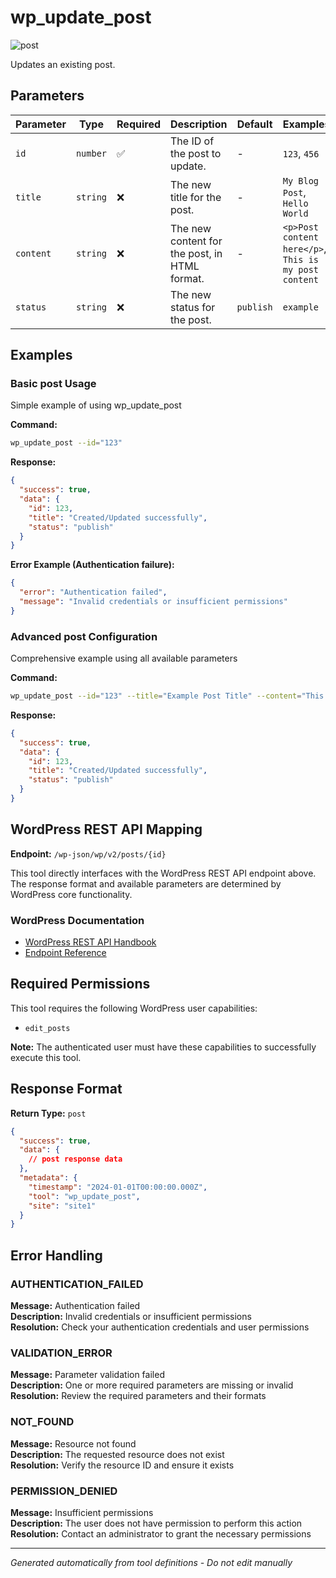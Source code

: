 # wp_update_post

![post](https://img.shields.io/badge/category-post-lightgrey)

Updates an existing post.

## Parameters

| Parameter | Type | Required | Description | Default | Examples |
|-----------|------|----------|-------------|---------|----------|
| `id` | `number` | ✅ | The ID of the post to update. | - | `123`, `456` |
| `title` | `string` | ❌ | The new title for the post. | - | `My Blog Post`, `Hello World` |
| `content` | `string` | ❌ | The new content for the post, in HTML format. | - | `<p>Post content here</p>`, `This is my post content` |
| `status` | `string` | ❌ | The new status for the post. | `publish` | `example` |

## Examples

### Basic post Usage

Simple example of using wp_update_post

**Command:**
```bash
wp_update_post --id="123"
```

**Response:**
```json
{
  "success": true,
  "data": {
    "id": 123,
    "title": "Created/Updated successfully",
    "status": "publish"
  }
}
```

**Error Example (Authentication failure):**
```json
{
  "error": "Authentication failed",
  "message": "Invalid credentials or insufficient permissions"
}
```


### Advanced post Configuration

Comprehensive example using all available parameters

**Command:**
```bash
wp_update_post --id="123" --title="Example Post Title" --content="This is example content for the post." --status="publish"
```

**Response:**
```json
{
  "success": true,
  "data": {
    "id": 123,
    "title": "Created/Updated successfully",
    "status": "publish"
  }
}
```




## WordPress REST API Mapping

**Endpoint:** `/wp-json/wp/v2/posts/{id}`

This tool directly interfaces with the WordPress REST API endpoint above. The response format and available parameters are determined by WordPress core functionality.

### WordPress Documentation
- [WordPress REST API Handbook](https://developer.wordpress.org/rest-api/)
- [Endpoint Reference](https://developer.wordpress.org/rest-api/reference/)


## Required Permissions

This tool requires the following WordPress user capabilities:

- `edit_posts`

**Note:** The authenticated user must have these capabilities to successfully execute this tool.


## Response Format

**Return Type:** `post`

```json
{
  "success": true,
  "data": {
    // post response data
  },
  "metadata": {
    "timestamp": "2024-01-01T00:00:00.000Z",
    "tool": "wp_update_post",
    "site": "site1"
  }
}
```

## Error Handling

### AUTHENTICATION_FAILED

**Message:** Authentication failed  
**Description:** Invalid credentials or insufficient permissions  
**Resolution:** Check your authentication credentials and user permissions


### VALIDATION_ERROR

**Message:** Parameter validation failed  
**Description:** One or more required parameters are missing or invalid  
**Resolution:** Review the required parameters and their formats


### NOT_FOUND

**Message:** Resource not found  
**Description:** The requested resource does not exist  
**Resolution:** Verify the resource ID and ensure it exists


### PERMISSION_DENIED

**Message:** Insufficient permissions  
**Description:** The user does not have permission to perform this action  
**Resolution:** Contact an administrator to grant the necessary permissions




---

*Generated automatically from tool definitions - Do not edit manually*

